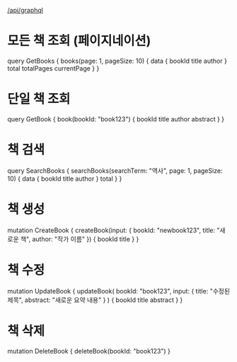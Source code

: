 [/api/graphql](http://localhost:3000/api/graphql)


# 모든 책 조회 (페이지네이션)
query GetBooks {
  books(page: 1, pageSize: 10) {
    data {
      bookId
      title
      author
    }
    total
    totalPages
    currentPage
  }
}

# 단일 책 조회
query GetBook {
  book(bookId: "book123") {
    bookId
    title
    author
    abstract
  }
}

# 책 검색
query SearchBooks {
  searchBooks(searchTerm: "역사", page: 1, pageSize: 10) {
    data {
      bookId
      title
      author
    }
    total
  }
}

# 책 생성
mutation CreateBook {
  createBook(input: {
    bookId: "newbook123",
    title: "새로운 책",
    author: "작가 이름"
  }) {
    bookId
    title
  }
}

# 책 수정
mutation UpdateBook {
  updateBook(
    bookId: "book123",
    input: {
      title: "수정된 제목",
      abstract: "새로운 요약 내용"
    }
  ) {
    bookId
    title
    abstract
  }
}

# 책 삭제
mutation DeleteBook {
  deleteBook(bookId: "book123")
}
